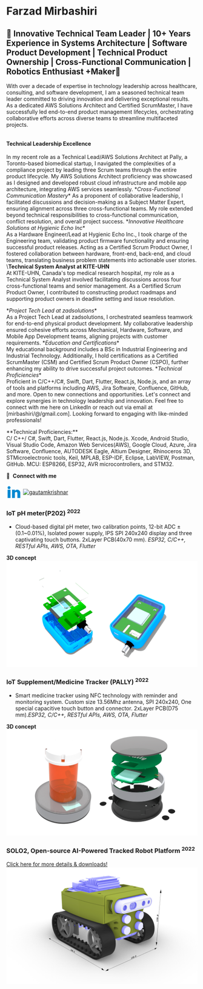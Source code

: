 # Farzad Mirbashiri
## 🚀 Innovative Technical Team Leader | 10+ Years Experience in Systems Architecture | Software Product Development | Technical Product Ownership | Cross-Functional Communication | Robotics Enthusiast +Maker🤖

With over a decade of expertise in technology leadership across healthcare, consulting, and software development, I am a seasoned technical team leader committed to driving innovation and delivering exceptional results. As a dedicated AWS Solutions Architect and Certified ScrumMaster, I have successfully led end-to-end product management lifecycles, orchestrating collaborative efforts across diverse teams to streamline multifaceted projects.<h6>
#### Technical Leadership Excellence
In my recent role as a Technical Lead/AWS Solutions Architect at Pally, a Toronto-based biomedical startup, I navigated the complexities of a compliance project by leading three Scrum teams through the entire product lifecycle. My AWS Solutions Architect proficiency was showcased as I designed and developed robust cloud infrastructure and mobile app architecture, integrating AWS services seamlessly.
\**Cross-Functional Communication Mastery**
As a proponent of collaborative leadership, I facilitated discussions and decision-making as a Subject Matter Expert, ensuring alignment across three cross-functional teams. My role extended beyond technical responsibilities to cross-functional communication, conflict resolution, and overall project success.
\**Innovative Healthcare Solutions at Hygienic Echo Inc**\
As a Hardware Engineer/Lead at Hygienic Echo Inc., I took charge of the Engineering team, validating product firmware functionality and ensuring successful product releases. Acting as a Certified Scrum Product Owner, I fostered collaboration between hardware, front-end, back-end, and cloud teams, translating business problem statements into actionable user stories.
\\**Technical System Analyst at KITE-UHN**\
At KITE-UHN, Canada's top medical research hospital, my role as a Technical System Analyst involved facilitating discussions across four cross-functional teams and senior management. As a Certified Scrum Product Owner, I contributed to constructing product roadmaps and supporting product owners in deadline setting and issue resolution.

\**Project Tech Lead at zadsolutions**\
As a Project Tech Lead at zadsolutions, I orchestrated seamless teamwork for end-to-end physical product development. My collaborative leadership ensured cohesive efforts across Mechanical, Hardware, Software, and Mobile App Development teams, aligning projects with customer requirements.
\**Education and Certifications**\
My educational background includes a BSc in Industrial Engineering and Industrial Technology. Additionally, I hold certifications as a Certified ScrumMaster (CSM) and Certified Scrum Product Owner (CSPO), further enhancing my ability to drive successful project outcomes.
\**Technical Proficiencies**\
Proficient in C/C++/C#, Swift, Dart, Flutter, React.js, Node.js, and an array of tools and platforms including AWS, Jira Software, Confluence, GitHub, and more.
Open to new connections and opportunities. Let's connect and explore synergies in technology leadership and innovation.
Feel free to connect with me here on LinkedIn or reach out via email at [mirbashiri/@/gmail.com]. Looking forward to engaging with like-minded professionals!

\**Technical Proficiencies:**\
C/ C++/ C#, Swift, Dart, Flutter, React.js, Node.js. Xcode, Android Studio, Visual Studio Code, Amazon Web Services(AWS), Google Cloud, Azure, Jira Software, Confluence, AUTODESK Eagle, Altium Designer, Rhinoceros 3D, STMicroelectronic tools, Keil, MPLAB, ESP-IDF, Eclipse, LabVIEW, Postman, GitHub. MCU: ESP8266, ESP32, AVR microcontrollers, and STM32.

<div>
<p dir="auto"><g-emoji class="g-emoji" alias="link" fallback-src="https://github.githubassets.com/images/icons/emoji/unicode/1f517.png">🔗</g-emoji> &nbsp;<strong>Connect with me</strong></p>
<a href="https://www.linkedin.com/in/mirbashiri/" rel="nofollow"><img align="center" src="/assets/images/linkedin-bounce.gif" alt="gautamkrishnar" height="40" width="40" style="max-width: 100%;"></a>
<a href="https://www.instagram.com/_a_perfect_circle_/" rel="nofollow"><img align="center" src="https://raw.githubusercontent.com/rahuldkjain/github-profile-readme-generator/master/src/images/icons/Social/instagram.svg" alt="gautamkrishnar" height="40" width="50" style="max-width: 100%;"></a>
</div>

### IoT pH meter(P202) <sup>2022</sup>
- Cloud-based digital pH meter, two calibration points, 12-bit ADC ±(0.1~0.01%), Isolated power supply, IPS SPI 240x240 display and three captivating touch buttons. 2xLayer PCB(40x70 mm).
*ESP32, C/C++, RESTful APIs, AWS, OTA, Flutter*

**3D concept**
![This is an image](/assets/images/P202.png)

### IoT Supplement/Medicine Tracker (PALLY) <sup>2022</sup>
- Smart medicine tracker using NFC technology with reminder and monitoring system.
Custom size 13.56Mhz antenna, SPI 240x240, One special capacitive touch button and connector. 2xLayer PCB(D75 mm).*ESP32, C/C++, RESTful APIs, AWS, OTA, Flutter*

**3D concept**
![This is an image](/assets/images/PALLY.png)


### SOLO2, Open-source AI-Powered Tracked Robot Platform <sup>2022</sup>
[Click here for more details & downloads!](https://github.com/mirbashiri/SOLO2)
![This is an image](/assets/images/SOLO2_DIM.png)


